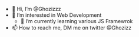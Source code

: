 - 👋 Hi, I’m @Ghozizzz
- 👀 I’m interested in Web Development
  - 🌱 I’m currently learning various JS Framewrok
- 📫 How to reach me, DM me on twitter @Ghozizz
